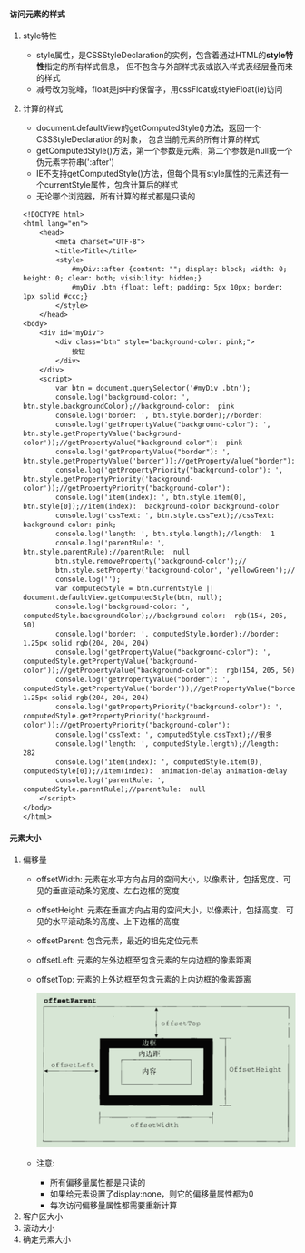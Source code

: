 #### 访问元素的样式
1. style特性
   + style属性，是CSSStyleDeclaration的实例，包含着通过HTML的**style特性**指定的所有样式信息，
     但不包含与外部样式表或嵌入样式表经层叠而来的样式
   + 减号改为驼峰，float是js中的保留字，用cssFloat或styleFloat(ie)访问

2. 计算的样式
   + document.defaultView的getComputedStyle()方法，返回一个CSSStyleDeclaration的对象，
     包含当前元素的所有计算的样式
   + getComputedStyle()方法，第一个参数是元素，第二个参数是null或一个伪元素字符串(':after')
   + IE不支持getComputedStyle()方法，但每个具有style属性的元素还有一个currentStyle属性，包含计算后的样式
   + 无论哪个浏览器，所有计算的样式都是只读的
   ```
   <!DOCTYPE html>
   <html lang="en">
       <head>
           <meta charset="UTF-8">
           <title>Title</title>
           <style>
               #myDiv::after {content: ""; display: block; width: 0; height: 0; clear: both; visibility: hidden;}
               #myDiv .btn {float: left; padding: 5px 10px; border: 1px solid #ccc;}
           </style>
       </head>
   <body>
       <div id="myDiv">
           <div class="btn" style="background-color: pink;">
               按钮
           </div>
       </div>
       <script>
           var btn = document.querySelector('#myDiv .btn');
           console.log('background-color: ', btn.style.backgroundColor);//background-color:  pink
           console.log('border: ', btn.style.border);//border:
           console.log('getPropertyValue("background-color"): ', btn.style.getPropertyValue('background-color'));//getPropertyValue("background-color"):  pink
           console.log('getPropertyValue("border"): ', btn.style.getPropertyValue('border'));//getPropertyValue("border"):
           console.log('getPropertyPriority("background-color"): ', btn.style.getPropertyPriority('background-color'));//getPropertyPriority("background-color"):
           console.log('item(index): ', btn.style.item(0), btn.style[0]);//item(index):  background-color background-color
           console.log('cssText: ', btn.style.cssText);//cssText:  background-color: pink;
           console.log('length: ', btn.style.length);//length:  1
           console.log('parentRule: ', btn.style.parentRule);//parentRule:  null
           btn.style.removeProperty('background-color');//
           btn.style.setProperty('background-color', 'yellowGreen');//
           console.log('');
           var computedStyle = btn.currentStyle || document.defaultView.getComputedStyle(btn, null);
           console.log('background-color: ', computedStyle.backgroundColor);//background-color:  rgb(154, 205, 50)
           console.log('border: ', computedStyle.border);//border:  1.25px solid rgb(204, 204, 204)
           console.log('getPropertyValue("background-color"): ', computedStyle.getPropertyValue('background-color'));//getPropertyValue("background-color"):  rgb(154, 205, 50)
           console.log('getPropertyValue("border"): ', computedStyle.getPropertyValue('border'));//getPropertyValue("border"):  1.25px solid rgb(204, 204, 204)
           console.log('getPropertyPriority("background-color"): ', computedStyle.getPropertyPriority('background-color'));//getPropertyPriority("background-color"):
           console.log('cssText: ', computedStyle.cssText);//很多
           console.log('length: ', computedStyle.length);//length:  282
           console.log('item(index): ', computedStyle.item(0), computedStyle[0]);//item(index):  animation-delay animation-delay
           console.log('parentRule: ', computedStyle.parentRule);//parentRule:  null
       </script>
   </body>
   </html>
   ```

#### 元素大小
1. 偏移量
   + offsetWidth: 元素在水平方向占用的空间大小，以像素计，包括宽度、可见的垂直滚动条的宽度、左右边框的宽度
   + offsetHeight: 元素在垂直方向占用的空间大小，以像素计，包括高度、可见的水平滚动条的高度、上下边框的高度
   + offsetParent: 包含元素，最近的祖先定位元素
   + offsetLeft: 元素的左外边框至包含元素的左内边框的像素距离
   + offsetTop: 元素的上外边框至包含元素的上内边框的像素距离

     ![](img/offset.png)
   + 注意:
     - 所有偏移量属性都是只读的
     - 如果给元素设置了display:none，则它的偏移量属性都为0
     - 每次访问偏移量属性都需要重新计算
2. 客户区大小
3. 滚动大小
4. 确定元素大小

